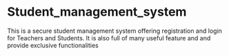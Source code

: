 # Student_management_system
This is a secure student management system offering registration and login for Teachers and Students. It is also full of many useful feature and and provide exclusive functionalities
